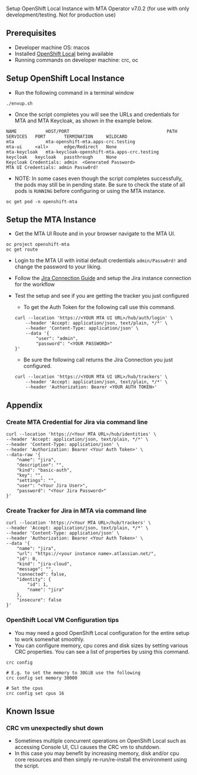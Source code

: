 Setup OpenShift Local Instance with MTA Operator v7.0.2 (for use with only development/testing. Not for production use)

## Prerequisites
* Developer machine OS: macos
* Installed [OpenShift Local](https://console.redhat.com/openshift/create/local) being available
* Running commands on developer machine: crc, oc

## Setup OpenShift Local Instance
* Run the following command in a terminal window
```shell
./envup.sh
```
* Once the script completes you will see the URLs and credentials for MTA and MTA Keycloak, as shown in the example below.
```text
NAME           HOST/PORT                                     PATH   SERVICES   PORT       TERMINATION     WILDCARD
mta            mta-openshift-mta.apps-crc.testing                   mta-ui     <all>      edge/Redirect   None
mta-keycloak   mta-keycloak-openshift-mta.apps-crc.testing          keycloak   keycloak   passthrough     None
Keycloak Credentials: admin  <Generated Password>
MTA UI Credentials: admin Passw0rd!
```

* NOTE: In some cases even though the script completes successfully, the pods may still be in pending state. Be sure to check the state of all pods is `RUNNING` before configuring or using the MTA instance.
```shell
oc get pod -n openshift-mta
```

## Setup the MTA Instance
* Get the MTA UI Route and in your browser navigate to the MTA UI. 
```shell
oc project openshift-mta
oc get route
```

* Login to the MTA UI with initial default credentials `admin/Passw0rd!` and change the password to your liking.

* Follow the [Jira Connection Guide](https://access.redhat.com/documentation/en-us/migration_toolkit_for_applications/7.0/html/user_interface_guide/creating-configuring-jira-connection#doc-wrapper) and setup the Jira instance connection for the workflow

* Test the setup and see if you are getting the tracker you just configured
    * To get the Auth Token for the following call use this command.
    ```shell
    curl --location 'https://<YOUR MTA UI URL>/hub/auth/login' \
        --header 'Accept: application/json, text/plain, */*' \
        --header 'Content-Type: application/json' \
        --data '{
            "user": "admin",
            "password": "<YOUR PASSWORD>"
    }'
    ```

    * Be sure the following call returns the Jira Connection you just configured.
    ```shell
    curl --location 'https://<YOUR MTA UI URL>/hub/trackers' \
        --header 'Accept: application/json, text/plain, */*' \
        --header 'Authorization: Bearer <YOUR AUTH TOKEN>' 
    ```

## Appendix

### Create MTA Credential for Jira via command line
```shell
curl --location 'https://<Your MTA URL>/hub/identities' \
--header 'Accept: application/json, text/plain, */*' \
--header 'Content-Type: application/json' \
--header 'Authorization: Bearer <Your Auth Token>' \
--data-raw '{
    "name": "jira",
    "description": "",
    "kind": "basic-auth",
    "key": "",
    "settings": "",
    "user": "<Your Jira User>",
    "password": "<Your Jira Password>"
}'
```

### Create Tracker for Jira in MTA via command line
```shell
curl --location 'https://<Your MTA URL>/hub/trackers' \
--header 'Accept: application/json, text/plain, */*' \
--header 'Content-Type: application/json' \
--header 'Authorization: Bearer <Your Auth Token>' \
--data '{
    "name": "jira",
    "url": "https://<your instance name>.atlassian.net/",
    "id": 0,
    "kind": "jira-cloud",
    "message": "",
    "connected": false,
    "identity": {
        "id": 1,
        "name": "jira"
    },
    "insecure": false
}'
```

### OpenShift Local VM Configuration tips
* You may need a good OpenShift Local configuration for the entire setup to work somewhat smoothly.
* You can configure memory, cpu cores and disk sizes by setting various CRC properties. You can see a list of properties by using this command.
```shell
crc config

# E.g. to set the memory to 30GiB use the following
crc config set memory 30000

# Set the cpus
crc config set cpus 16
```

## Known Issue

### CRC vm unexpectedly shut down
* Sometimes multiple concurrent operations on OpenShift Local such as accessing Console UI, CLI causes the CRC vm to shutdown.
* In this case you may benefit by increasing memory, disk and/or cpu core resources and then simply re-run/re-install the environment using the script.
